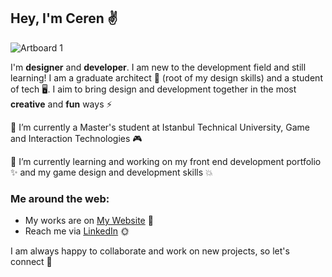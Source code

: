 ## Hey, I'm Ceren :v:

![Artboard 1](https://github.com/cerenss/cerenss/assets/73648921/b5dbc993-336c-498b-a79f-21e6c8ec9e2b)


I'm **designer** and **developer**. I am new to the development field and still learning! 
I am a graduate architect 📐 (root of my design skills) and a student of tech 🖥️. I aim to bring design and development together in the most **creative** and **fun** ways ⚡   


🌱 I’m currently a Master's student at Istanbul Technical University, Game and Interaction Technologies 🎮

🌱 I’m currently learning and working on my front end development portfolio ✨ and my game design and development skills 💥

### Me around the web:

 - My works are on [My Website](https://iamceronimo.com/) 🌸
 - Reach me via [LinkedIn](https://www.linkedin.com/in/ceren-sahin/) 🌞

 I am always happy to collaborate and work on new projects, so let's connect 🌼

<!--
**cerenss/cerenss** is a ✨ _special_ ✨ repository because its `README.md` (this file) appears on your GitHub profile.

Here are some ideas to get you started:

- 🔭 I’m currently working on ...
- 🌱 I’m currently learning ...
- 👯 I’m looking to collaborate on ...
- 🤔 I’m looking for help with ...
- 💬 Ask me about ...
- 📫 How to reach me: ...
- 😄 Pronouns: ...
- ⚡ Fun fact: ...
-->

